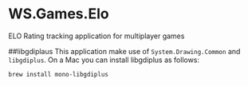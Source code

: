 # WS.Games.Elo
ELO Rating tracking application for multiplayer games

##libgdiplaus
This application make use of `System.Drawing.Common` and `libgdiplus`. On a Mac you can install libgdiplus as follows:

    brew install mono-libgdiplus